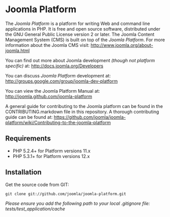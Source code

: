 Joomla Platform
===============

The *Joomla Platform* is a platform for writing Web and command line applications in PHP.  It is free and open source software,
distributed under the GNU General Public License version 2 or later.  The Joomla Content Management System (CMS) is built on
top of the *Joomla Platform*.  For more information about the Joomla CMS visit: http://www.joomla.org/about-joomla.html

You can find out more about Joomla development *(though not platform specific)* at: http://docs.joomla.org/Developers

You can discuss *Joomla Platform* development at: http://groups.google.com/group/joomla-dev-platform

You can view the Joomla Platform Manual at: http://joomla.github.com/joomla-platform

A general guide for contributing to the Joomla platform can be found in the CONTRIBUTING.markdown file in this repository. A thorough contributing guide can be found at: https://github.com/joomla/joomla-platform/wiki/Contributing-to-the-joomla-platform


Requirements
------------

* PHP 5.2.4+ for Platform versions 11.x
* PHP 5.3.1+ for Platform versions 12.x  


Installation
------------

Get the source code from GIT:

    git clone git://github.com/joomla/joomla-platform.git

_Please ensure you add the following path to your local .gitignore file: tests/test_application/cache_

